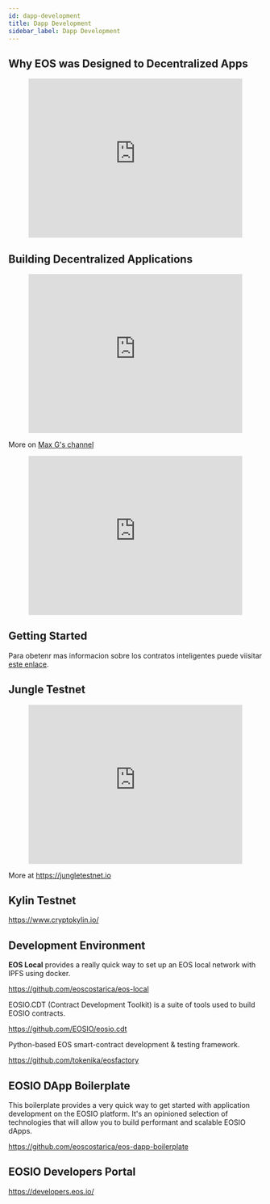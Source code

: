 ```yaml
---
id: dapp-development
title: Dapp Development
sidebar_label: Dapp Development
---
```


## Why EOS was Designed to Decentralized Apps

<figure class="video_container">
  <iframe width="100%" height="315" src="https://www.youtube.com/embed/E3Tx2DseLGE" frameborder="0" allowfullscreen="true"> </iframe>
</figure>

## Building Decentralized Applications

<figure class="video_container">
  <iframe width="100%" height="315" src="https://www.youtube.com/embed/J0SYv-GC3R0" frameborder="0" allowfullscreen="true">
  </iframe>
</figure>

More on [Max G's channel](https://www.youtube.com/user/apexmaxable/videos)

<figure class="video_container">
  <iframe width="100%" height="315" src="https://www.youtube.com/embed/4OmQ7Ow9baI" frameborder="0" allowfullscreen="true">
  </iframe>
</figure>

## Getting Started 

Para obetenr mas informacion sobre los contratos inteligentes puede viisitar [este enlace](https://guias.eoscostarica.io/docs/aprender-eosio/contratos-inteligentes). 

## Jungle Testnet

<figure class="video_container">
  <iframe width="100%" height="315" src="https://www.youtube.com/embed/s3EM3Hw1S8I" frameborder="0" allowfullscreen="true">
  </iframe>
</figure>

More at https://jungletestnet.io

## Kylin Testnet

https://www.cryptokylin.io/

## Development Environment

**EOS Local** provides a really quick way to set up an EOS local network with IPFS using docker.

https://github.com/eoscostarica/eos-local

EOSIO.CDT (Contract Development Toolkit) is a suite of tools used to build EOSIO contracts.

https://github.com/EOSIO/eosio.cdt 

Python-based EOS smart-contract development & testing framework.

https://github.com/tokenika/eosfactory

## EOSIO DApp Boilerplate

This boilerplate provides a very quick way to get started with application development on the EOSIO platform. It's an opinioned selection of technologies that will allow you to build performant and scalable EOSIO dApps.

https://github.com/eoscostarica/eos-dapp-boilerplate 

## EOSIO Developers Portal

https://developers.eos.io/

